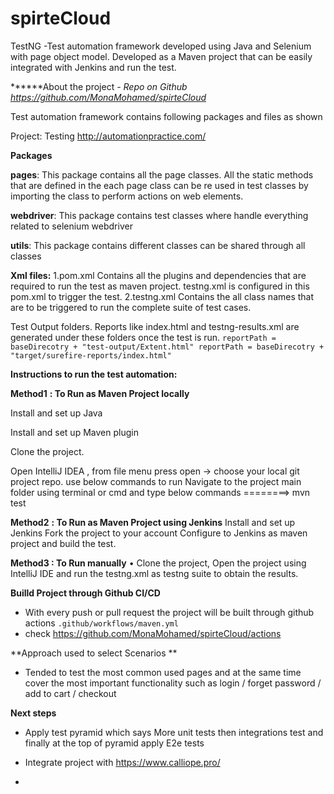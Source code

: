 # spirteCloud
TestNG -Test automation framework developed using Java and Selenium with page object model. Developed as a Maven project that can be easily integrated with Jenkins and run the test.

******About the project
_- Repo on Github https://github.com/MonaMohamed/spirteCloud_

Test automation framework contains following packages and files as shown

Project: Testing http://automationpractice.com/

**Packages**

**pages**: This package contains all the page classes. All the static methods that are defined in the each page class can be re used in test classes by importing the class to perform actions on web elements.

**webdriver**: This package contains test classes where handle everything related to selenium webdriver

**utils**: This package contains different classes can be shared through all classes

**Xml files:**
1.pom.xml Contains all the plugins and dependencies that are required to run the test as maven project. testng.xml is configured in this pom.xml to trigger the test.
2.testng.xml Contains the all class names that are to be triggered to run the complete suite of test cases.

Test Output folders. Reports like index.html and testng-results.xml are generated under these folders once the test is run. 
`reportPath = baseDirecotry + "test-output/Extent.html"
reportPath = baseDirecotry + "target/surefire-reports/index.html" `

**Instructions to run the test automation:**

**Method1** **: To Run as Maven Project locally**

Install and set up Java

Install and set up Maven plugin

Clone the project.

Open IntelliJ IDEA , from file menu press open -> choose your local git project repo. 
use below commands to run Navigate to the project main folder using terminal 
or cmd and type below commands ========> mvn test

**Method2** **: To Run as Maven Project using Jenkins**
Install and set up Jenkins Fork the project to your account Configure to Jenkins as maven project and build the test.

**Method3 : To Run manually**
• Clone the project, Open the project using IntelliJ IDE and run the testng.xml as testng suite to obtain the results.

**Builld Project through Github CI/CD**
- With every push or pull request the project will be built through github actions
`.github/workflows/maven.yml`
- check https://github.com/MonaMohamed/spirteCloud/actions

**Approach used to select Scenarios **
- Tended to test the most common used pages and at the same time
 cover the most important functionality such as login / forget password / add to cart / checkout 

**Next steps**
- Apply test pyramid which says More unit tests then integrations test 
and finally at the top of pyramid apply E2e tests
- Integrate project with https://www.calliope.pro/

- 